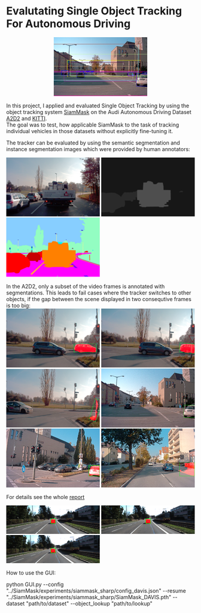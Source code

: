 # Evalutating Single Object Tracking For Autonomous Driving

<p align="center">
<img src="images/boxes.png" width="250" />
</p>

In this project, I applied and evaluated Single Object Tracking by using the object tracking system [SiamMask](https://github.com/foolwood/SiamMask) on the Audi Autonomous Driving Dataset [A2D2](https://www.a2d2.audi/a2d2/en.html) and [KITTI](http://www.cvlibs.net/datasets/kitti/).  
The goal was to test, how applicable SiamMask to the task of tracking individual vehicles in those datasets without explicitly fine-tuning it.

The tracker can be evaluated by using the semantic segmentation and instance segmentation images which were provided by human annotators: 

<img src="images/20181107133258_camera_frontcenter_000000250.png" width="250" /> <img src="images/20181107133258_instance_frontcenter_000000250.png" width="250" /> <img src="images/20181107133258_label_frontcenter_000000250.png" width="250" />

In the A2D2, only a subset of the video frames is annotated with segmentations.
This leads to fail cases where the tracker switches to other objects, if the gap between the scene displayed in two consequtive frames is too big:  
<img src="images/tracker_jumps.png" width="250" /> <img src="images/tracker_jumps2.png" width="250" /> <img src="images/tracker_jumps3.png" width="250" />
<img src="images/mf2.png" width="250" /> <img src="images/mf3.png" width="250" /> <img src="images/mf4.png" width="250" />

For details see the whole [report](Kiegeland_Project_Report.pdf)


<img src="images/8.png" width="250" /> <img src="images/9.png" width="250" /> <img src="images/10.png" width="250" />


How to use the GUI: 

python GUI.py --config "../SiamMask/experiments/siammask_sharp/config_davis.json" --resume "../SiamMask/experiments/siammask_sharp/SiamMask_DAVIS.pth" --dataset "path/to/dataset" --object_lookup "path/to/lookup"
